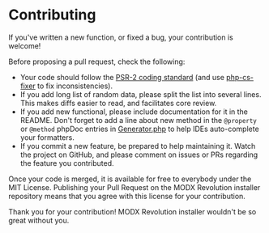 Contributing
============

If you've written a new function, or fixed a bug, your contribution is welcome!

Before proposing a pull request, check the following:

* Your code should follow the [PSR-2 coding standard](https://github.com/php-fig/fig-standards/blob/master/accepted/PSR-2-coding-style-guide.md) (and use [php-cs-fixer](https://github.com/fabpot/PHP-CS-Fixer) to fix inconsistencies).
* If you add long list of random data, please split the list into several lines. This makes diffs easier to read, and facilitates core review.
* If you add new functional, please include documentation for it in the README. Don't forget to add a line about new method in the `@property` or `@method` phpDoc entries in [Generator.php](https://github.com/fzaninotto/Faker/blob/master/src/Faker/Generator.php#L6-L118) to help IDEs auto-complete your formatters.
* If you commit a new feature, be prepared to help maintaining it. Watch the project on GitHub, and please comment on issues or PRs regarding the feature you contributed.

Once your code is merged, it is available for free to everybody under the MIT License. Publishing your Pull Request on the MODX Revolution installer repository means that you agree with this license for your contribution.

Thank you for your contribution! MODX Revolution installer wouldn't be so great without you.